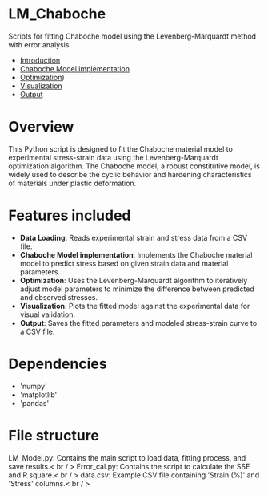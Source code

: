 # LM_Chaboche
Scripts for fitting Chaboche model using the Levenberg-Marquardt method with error analysis

- [Introduction](#introduction)
- [Chaboche Model implementation](#chaboche-model-implementation)
- [Optimization](#optimization))
- [Visualization](#visualization)
- [Output](#output)



# Overview

This Python script is designed to fit the Chaboche material model to experimental stress-strain data using the Levenberg-Marquardt optimization algorithm. The Chaboche model, a robust constitutive model, is widely used to describe the cyclic behavior and hardening characteristics of materials under plastic deformation.

# Features included
* **Data Loading**: Reads experimental strain and stress data from a CSV file.
* **Chaboche Model implementation**: Implements the Chaboche material model to predict stress based on given strain data and material parameters.
* **Optimization**: Uses the Levenberg-Marquardt algorithm to iteratively adjust model parameters to minimize the difference between predicted and observed stresses.
* **Visualization**: Plots the fitted model against the experimental data for visual validation.
* **Output**: Saves the fitted parameters and modeled stress-strain curve to a CSV file.

# Dependencies
* 'numpy'
* 'matplotlib'
* 'pandas'

# File structure
LM_Model.py: Contains the main script to load data, fitting process, and save results.< br / > 
Error_cal.py: Contains the script to calculate the SSE and R square.< br / > 
data.csv: Example CSV file containing 'Strain (%)' and 'Stress' columns.< br / > 
